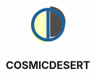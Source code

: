 <div align="center">
  <img width="100" src="https://raw.githubusercontent.com/muktiwbw/cosmicdesert-code-snippet/416c9c8caa4c34708fb10ec0c49868024ab5dc55/img/brand.svg">
  <p>
    <h1>COSMICDESERT</h1>
  </p>
</div>
